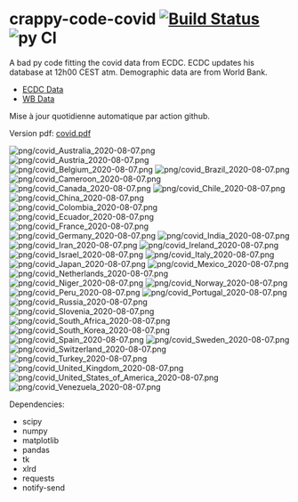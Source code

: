 # crappy-code-covid [![Build Status](https://cloud.drone.io/api/badges/a-lemonnier/crappy-code-covid/status.svg)](https://cloud.drone.io/a-lemonnier/crappy-code-covid) ![py CI](https://github.com/a-lemonnier/crappy-code-covid/workflows/py%20CI/badge.svg)
 
A bad py code fitting the covid data from ECDC. ECDC updates his database at 12h00 CEST atm. Demographic data are from World Bank.
 
- [ECDC Data](https://www.ecdc.europa.eu/en/publications-data/download-todays-data-geographic-distribution-covid-19-cases-worldwide)
- [WB Data](https://data.worldbank.org/indicator/sp.pop.totl)
 
 
Mise à jour quotidienne automatique par action github.
 
Version pdf: [covid.pdf](https://github.com/a-lemonnier/crappy-code-covid/raw/master/covid.pdf)
 
![png/covid_Australia_2020-08-07.png](png/covid_Australia_2020-08-07.png)
![png/covid_Austria_2020-08-07.png](png/covid_Austria_2020-08-07.png)
![png/covid_Belgium_2020-08-07.png](png/covid_Belgium_2020-08-07.png)
![png/covid_Brazil_2020-08-07.png](png/covid_Brazil_2020-08-07.png)
![png/covid_Cameroon_2020-08-07.png](png/covid_Cameroon_2020-08-07.png)
![png/covid_Canada_2020-08-07.png](png/covid_Canada_2020-08-07.png)
![png/covid_Chile_2020-08-07.png](png/covid_Chile_2020-08-07.png)
![png/covid_China_2020-08-07.png](png/covid_China_2020-08-07.png)
![png/covid_Colombia_2020-08-07.png](png/covid_Colombia_2020-08-07.png)
![png/covid_Ecuador_2020-08-07.png](png/covid_Ecuador_2020-08-07.png)
![png/covid_France_2020-08-07.png](png/covid_France_2020-08-07.png)
![png/covid_Germany_2020-08-07.png](png/covid_Germany_2020-08-07.png)
![png/covid_India_2020-08-07.png](png/covid_India_2020-08-07.png)
![png/covid_Iran_2020-08-07.png](png/covid_Iran_2020-08-07.png)
![png/covid_Ireland_2020-08-07.png](png/covid_Ireland_2020-08-07.png)
![png/covid_Israel_2020-08-07.png](png/covid_Israel_2020-08-07.png)
![png/covid_Italy_2020-08-07.png](png/covid_Italy_2020-08-07.png)
![png/covid_Japan_2020-08-07.png](png/covid_Japan_2020-08-07.png)
![png/covid_Mexico_2020-08-07.png](png/covid_Mexico_2020-08-07.png)
![png/covid_Netherlands_2020-08-07.png](png/covid_Netherlands_2020-08-07.png)
![png/covid_Niger_2020-08-07.png](png/covid_Niger_2020-08-07.png)
![png/covid_Norway_2020-08-07.png](png/covid_Norway_2020-08-07.png)
![png/covid_Peru_2020-08-07.png](png/covid_Peru_2020-08-07.png)
![png/covid_Portugal_2020-08-07.png](png/covid_Portugal_2020-08-07.png)
![png/covid_Russia_2020-08-07.png](png/covid_Russia_2020-08-07.png)
![png/covid_Slovenia_2020-08-07.png](png/covid_Slovenia_2020-08-07.png)
![png/covid_South_Africa_2020-08-07.png](png/covid_South_Africa_2020-08-07.png)
![png/covid_South_Korea_2020-08-07.png](png/covid_South_Korea_2020-08-07.png)
![png/covid_Spain_2020-08-07.png](png/covid_Spain_2020-08-07.png)
![png/covid_Sweden_2020-08-07.png](png/covid_Sweden_2020-08-07.png)
![png/covid_Switzerland_2020-08-07.png](png/covid_Switzerland_2020-08-07.png)
![png/covid_Turkey_2020-08-07.png](png/covid_Turkey_2020-08-07.png)
![png/covid_United_Kingdom_2020-08-07.png](png/covid_United_Kingdom_2020-08-07.png)
![png/covid_United_States_of_America_2020-08-07.png](png/covid_United_States_of_America_2020-08-07.png)
![png/covid_Venezuela_2020-08-07.png](png/covid_Venezuela_2020-08-07.png)
 
Dependencies:
- scipy
- numpy
- matplotlib
- pandas
- tk
- xlrd
- requests
- notify-send
